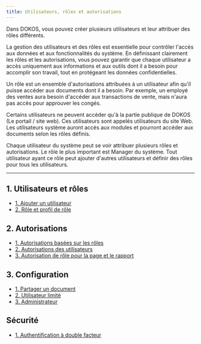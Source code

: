 ```yaml
---
title: Utilisateurs, rôles et autorisations
---
```


Dans DOKOS, vous pouvez créer plusieurs utilisateurs et leur attribuer des rôles différents.

La gestion des utilisateurs et des rôles est essentielle pour contrôler l'accès aux données et aux fonctionnalités du système. En définissant clairement les rôles et les autorisations, vous pouvez garantir que chaque utilisateur a accès uniquement aux informations et aux outils dont il a besoin pour accomplir son travail, tout en protégeant les données confidentielles.

Un rôle est un ensemble d'autorisations attribuées à un utilisateur afin qu'il puisse accéder aux documents dont il a besoin. Par exemple, un employé des ventes aura besoin d'accéder aux transactions de vente, mais n'aura pas accès pour approuver les congés.

Certains utilisateurs ne peuvent accéder qu'à la partie publique de DOKOS (Le portail / site web). Ces utilisateurs sont appelés utilisateurs du site Web. Les utilisateurs système auront accès aux modules et pourront accéder aux documents selon les rôles définis.

Chaque utilisateur du système peut se voir attribuer plusieurs rôles et autorisations. Le rôle le plus important est Manager du système. Tout utilisateur ayant ce rôle peut ajouter d'autres utilisateurs et définir des rôles pour tous les utilisateurs.

---

## 1. Utilisateurs et rôles

- [1. Ajouter un utilisateur](/dodock/fonctionnalites/utilisateurs/utilisateurs)
- [2. Rôle et profil de rôle](/dodock/fonctionnalites/utilisateurs/roles)

## 2. Autorisations

- [1. Autorisations basées sur les rôles](/dodock/fonctionnalites/utilisateurs/role-et-autorisations)
- [2. Autorisations des utilisateurs](/dodock/fonctionnalites/utilisateurs/autorisations-utilisateur)
- [3. Autorisation de rôle pour la page et le rapport](/dodock/fonctionnalites/utilisateurs/autorisations-pages-rapports)

## 3. Configuration

- [1. Partager un document](/dodock/fonctionnalites/utilisateurs/partager-un-document)
- [2. Utilisateur limité](/dodock/fonctionnalites/utilisateurs/utilisateurs-limites)
- [3. Administrateur](/dodock/fonctionnalites/utilisateurs/administrateur)

## Sécurité

- [1. Authentification à double facteur](/dodock/fonctionnalites/utilisateurs/2fa)
